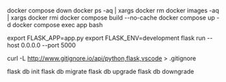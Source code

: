 docker compose down
docker ps -aq | xargs docker rm
docker images -aq | xargs docker rmi
docker compose build --no-cache
docker compose up -d
docker compose exec app bash

export FLASK_APP=app.py
export FLASK_ENV=development
flask run --host 0.0.0.0 --port 5000

curl -L http://www.gitignore.io/api/python,flask,vscode > .gitignore

flask db init
flask db migrate
flask db upgrade
flask db downgrade